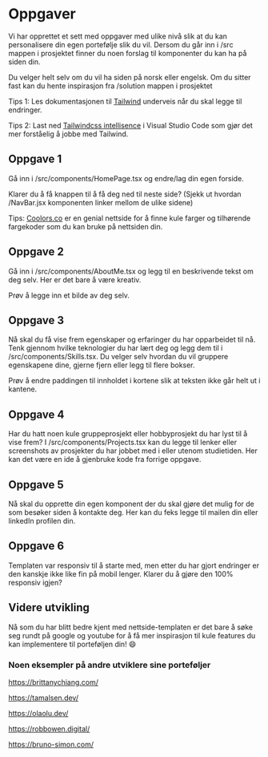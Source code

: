 # Oppgaver

Vi har opprettet et sett med oppgaver med ulike nivå slik at du kan personalisere din egen portefølje slik du vil. Dersom du går inn i /src mappen i prosjektet finner du noen forslag til komponenter du kan ha på siden din. 

Du velger helt selv om du vil ha siden på norsk eller engelsk. Om du sitter fast kan du hente inspirasjon fra /solution mappen i prosjektet

Tips 1: Les dokumentasjonen til [Tailwind](https://tailwindcss.com/docs/installation) underveis når du skal legge til endringer. 

Tips 2: Last ned [Tailwindcss intellisence](https://tailwindcss.com/docs/editor-setup) i Visual Studio Code som gjør det mer forståelig å jobbe med Tailwind. 

## Oppgave 1

Gå inn i /src/components/HomePage.tsx og endre/lag din egen forside. 

Klarer du å få knappen til å få deg ned til neste side? (Sjekk ut hvordan /NavBar.jsx komponenten linker mellom de ulike sidene)

Tips: [Coolors.co](https://coolors.co/) er en genial nettside for å finne kule farger og tilhørende fargekoder som du kan bruke på nettsiden din. 

<!-- Skal man kunne gjøre siden responsiv selv? Kan fjerne det og legge det til som en oppgave nederst for de som er flinke -->

## Oppgave 2

Gå inn i /src/components/AboutMe.tsx og legg til en beskrivende tekst om deg selv. Her er det bare å være kreativ. 

Prøv å legge inn et bilde av deg selv. 

## Oppgave 3 

Nå skal du få vise frem egenskaper og erfaringer du har opparbeidet til nå. Tenk gjennom hvilke teknologier du har lært deg og legg dem til i /src/components/Skills.tsx. Du velger selv hvordan du vil gruppere egenskapene dine, gjerne fjern eller legg til flere bokser. 

Prøv å endre paddingen til innholdet i kortene slik at teksten ikke går helt ut i kantene. 

## Oppgave 4

Har du hatt noen kule gruppeprosjekt eller hobbyprosjekt du har lyst til å vise frem? I /src/components/Projects.tsx kan du legge til lenker eller screenshots av prosjekter du har jobbet med i eller utenom studietiden. Her kan det være en ide å gjenbruke kode fra forrige oppgave.  

## Oppgave 5

Nå skal du opprette din egen komponent der du skal gjøre det mulig for de som besøker siden å kontakte deg. Her kan du feks legge til mailen din eller linkedIn profilen din.

## Oppgave 6

Templaten var responsiv til å starte med, men etter du har gjort endringer er den kanskje ikke like fin på mobil lenger. Klarer du å gjøre den 100% responsiv igjen? 


## Videre utvikling

Nå som du har blitt bedre kjent med nettside-templaten er det bare å søke seg rundt på google og youtube for å få mer inspirasjon til kule features du kan implementere til porteføljen din! 😄

### Noen eksempler på andre utviklere sine porteføljer

https://brittanychiang.com/

https://tamalsen.dev/

https://olaolu.dev/

https://robbowen.digital/

https://bruno-simon.com/

